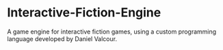 # Interactive-Fiction-Engine
A game engine for interactive fiction games, using a custom programming language developed by Daniel Valcour.
